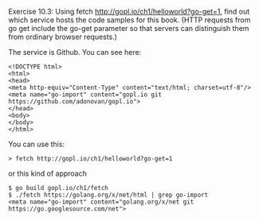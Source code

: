 Exercise 10.3: Using fetch http://gopl.io/ch1/helloworld?go-get=1, find out which
service hosts the code samples for this book. (HTTP requests from go get include the go-get
parameter so that servers can distinguish them from ordinary browser requests.)

The service is Github. You can see here:

```
<!DOCTYPE html>
<html>
<head>
<meta http-equiv="Content-Type" content="text/html; charset=utf-8"/>
<meta name="go-import" content="gopl.io git https://github.com/adonovan/gopl.io">
</head>
<body>
</body>
</html>

```


You can use this:

```
> fetch http://gopl.io/ch1/helloworld?go-get=1
```

or  this kind of approach

```
$ go build gopl.io/ch1/fetch
$ ./fetch https://golang.org/x/net/html | grep go-import
<meta name="go-import" content="golang.org/x/net git https://go.googlesource.com/net">
```
